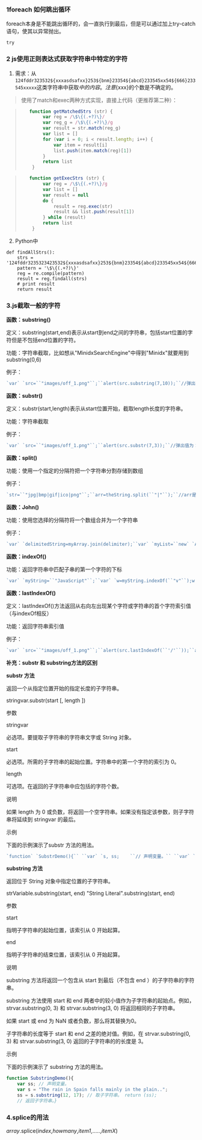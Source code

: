 ### 1foreach 如何跳出循环

foreach本身是不能跳出循环的，会一直执行到最后，但是可以通过加上try-catch语句，使其以异常抛出。

```
try
```





### 2 js使用正则表达式获取字符串中特定的字符

1. 需求：从`124fddr323532${xxxasdsafxx}253${bnm}23354${abcd}233545xx54${666}233545xxxxx`这类字符串中获取${}中的内容。注意${xxx}的个数是不确定的。

> 使用了match和exec两种方式实现，直接上代码（更推荐第二种）：

> ```js
>    function getMatchedStrs (str) {
>         var reg = /\$\{(.+?)\}/
>         var reg_g = /\$\{(.+?)\}/g
>         var result = str.match(reg_g)
>         var list = []
>         for (var i = 0; i < result.length; i++) {
>             var item = result[i]
>             list.push(item.match(reg)[1])
>         }
>         return list
>     }
> ```

> ```js
>    function getExecStrs (str) {
>         var reg = /\$\{(.+?)\}/g
>         var list = []
>         var result = null
>         do {
>             result = reg.exec(str)
>             result && list.push(result[1])
>         } while (result)
>         return list
>     }
> ```

2. Python中

```
def findAllStrs():
    strs = '124fddr3235323423532${xxxasdsafxx}253${bnm}23354${abcd}233545xx54${666}233545xxxxx'
    pattern = '\$\{(.+?)\}'
    reg = re.compile(pattern)
    result = reg.findall(strs)
    # print result
    return result
```



### 3.js截取一般的字符

**函数：substring()**

定义：substring(start,end)表示从start到end之间的字符串，包括start位置的字符但是不包括end位置的字符。

功能：字符串截取，比如想从"MinidxSearchEngine"中得到"Minidx"就要用到substring(0,6)

例子：

```js
`var` `src=``"images/off_1.png"``;``alert(src.substring(7,10));``//弹出值为：off`
```

**函数：substr()**

定义：substr(start,length)表示从start位置开始，截取length长度的字符串。

功能：字符串截取

例子：

```js
`var` `src=``"images/off_1.png"``;``alert(src.substr(7,3));``//弹出值为：off`
```

**函数：split()**

功能：使用一个指定的分隔符把一个字符串分割存储到数组

例子：

```js
`str=``"jpg|bmp|gif|ico|png"``;``arr=theString.split(``"|"``);``//arr是一个包含字符值"jpg"、"bmp"、"gif"、"ico"和"png"的数组`
```

**函数：John()**

功能：使用您选择的分隔符将一个数组合并为一个字符串

例子：

```js
`var` `delimitedString=myArray.join(delimiter);``var` `myList=``new` `Array(``"jpg"``,``"bmp"``,``"gif"``,``"ico"``,``"png"``);``var` `portableList=myList.join(``"|"``);``//结果是jpg|bmp|gif|ico|png`
```

**函数：indexOf()**

功能：返回字符串中匹配子串的第一个字符的下标

```js
`var` `myString=``"JavaScript"``;``var` `w=myString.indexOf(``"v"``);w will be 2``var` `x=myString.indexOf(``"S"``);x will be 4``var` `y=myString.indexOf(``"Script"``);y will also be 4``var` `z=myString.indexOf(``"key"``);z will be -1 `
```

**函数：lastIndexOf()**

定义：lastIndexOf()方法返回从右向左出现某个字符或字符串的首个字符索引值（与indexOf相反）

功能：返回字符串索引值

例子：

```js
`var` `src=``"images/off_1.png"``;``alert(src.lastIndexOf(``'/'``));``alert(src.lastIndexOf(``'g'``));``//弹出值依次为：6,15`
```

**补充：substr 和 substring方法的区别**

**substr 方法**

返回一个从指定位置开始的指定长度的子字符串。

stringvar.substr(start [, length ])

参数

stringvar

必选项。要提取子字符串的字符串文字或 String 对象。

start

必选项。所需的子字符串的起始位置。字符串中的第一个字符的索引为 0。

length

可选项。在返回的子字符串中应包括的字符个数。

说明

如果 length 为 0 或负数，将返回一个空字符串。如果没有指定该参数，则子字符串将延续到 stringvar 的最后。

示例

下面的示例演示了substr 方法的用法。

```js
`function` `SubstrDemo(){`` ``var` `s, ss;    ``// 声明变量。`` ``var` `s = ``"The rain in Spain falls mainly in the plain."``;`` ``ss = s.substr(12, 5); ``// 获取子字符串。`` ``return``(ss);    ``// 返回 "Spain"。``}`
```

**substring 方法**

返回位于 String 对象中指定位置的子字符串。

strVariable.substring(start, end)
"String Literal".substring(start, end)

参数

start

指明子字符串的起始位置，该索引从 0 开始起算。

end

指明子字符串的结束位置，该索引从 0 开始起算。

说明

substring 方法将返回一个包含从 start 到最后（不包含 end ）的子字符串的字符串。

substring 方法使用 start 和 end 两者中的较小值作为子字符串的起始点。例如， strvar.substring(0, 3) 和 strvar.substring(3, 0) 将返回相同的子字符串。

如果 start 或 end 为 NaN 或者负数，那么将其替换为0。

子字符串的长度等于 start 和 end 之差的绝对值。例如，在 strvar.substring(0, 3) 和 strvar.substring(3, 0) 返回的子字符串的的长度是 3。

示例

下面的示例演示了 substring 方法的用法。

```js
function SubstringDemo(){ 
    var ss; // 声明变量。 
    var s = "The rain in Spain falls mainly in the plain..";
    ss = s.substring(12, 17); // 取子字符串。 return (ss); 
    // 返回子字符串。}
```



###  4.splice的用法

*array*.splice(*index*,*howmany*,*item1*,.....,*itemX*)

